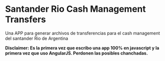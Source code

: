 # Santander Rio Cash Management Transfers
Una APP para generar archivos de transferencias para el cash management del santander Rio de Argentina

**Disclaimer: Es la primera vez que escribo una app 100% en javascript y la primera vez que uso AngularJS. Perdonen las posibles chanchadas.**

